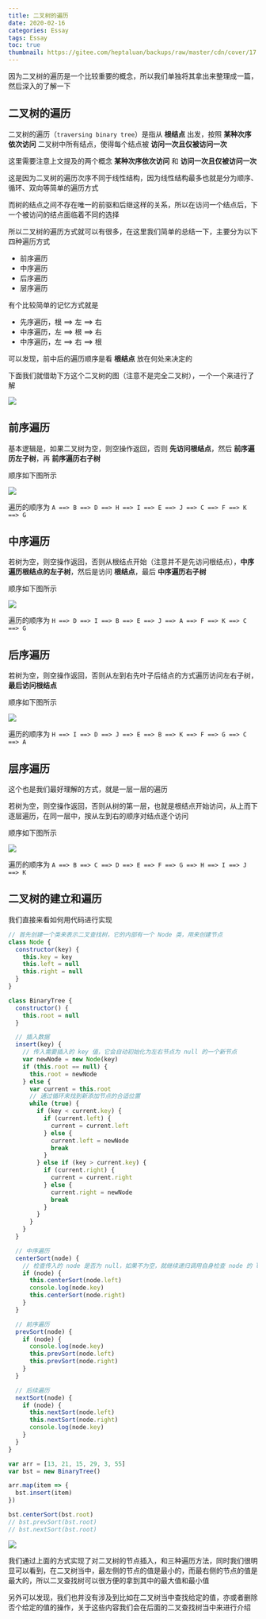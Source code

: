 ```yaml
---
title: 二叉树的遍历
date: 2020-02-16
categories: Essay
tags: Essay
toc: true
thumbnail: https://gitee.com/heptaluan/backups/raw/master/cdn/cover/17.jpg
---
```


因为二叉树的遍历是一个比较重要的概念，所以我们单独将其拿出来整理成一篇，然后深入的了解一下

<!--more-->

## 二叉树的遍历

二叉树的遍历（`traversing binary tree`）是指从 **根结点** 出发，按照 **某种次序依次访问** 二叉树中所有结点，使得每个结点被 **访问一次且仅被访问一次**

这里需要注意上文提及的两个概念 **某种次序依次访问** 和 **访问一次且仅被访问一次**

这是因为二叉树的遍历次序不同于线性结构，因为线性结构最多也就是分为顺序、循环、双向等简单的遍历方式

而树的结点之间不存在唯一的前驱和后继这样的关系，所以在访问一个结点后，下一个被访问的结点面临着不同的选择

所以二叉树的遍历方式就可以有很多，在这里我们简单的总结一下，主要分为以下四种遍历方式

* 前序遍历
* 中序遍历
* 后序遍历
* 层序遍历

有个比较简单的记忆方式就是

* 先序遍历，根 ==> 左 ==> 右
* 中序遍历，左 ==> 根 ==> 右
* 中序遍历，左 ==> 右 ==> 根

可以发现，前中后的遍历顺序是看 **根结点** 放在何处来决定的

下面我们就借助下方这个二叉树的图（注意不是完全二叉树），一个一个来进行了解

![](https://gitee.com/heptaluan/backups/raw/master/cdn/essay/17-01.png)


## 前序遍历

基本逻辑是，如果二叉树为空，则空操作返回，否则 **先访问根结点**，然后 **前序遍历左子树**，再 **前序遍历右子树**

顺序如下图所示

![](https://gitee.com/heptaluan/backups/raw/master/cdn/essay/17-02.png)

遍历的顺序为 `A ==> B ==> D ==> H ==> I ==> E ==> J ==> C ==> F ==> K ==> G`


## 中序遍历

若树为空，则空操作返回，否则从根结点开始（注意并不是先访问根结点），**中序遍历根结点的左子树**，然后是访问 **根结点**，最后 **中序遍历右子树**

顺序如下图所示

![](https://gitee.com/heptaluan/backups/raw/master/cdn/essay/17-03.png)

遍历的顺序为 `H ==> D ==> I ==> B ==> E ==> J ==> A ==> F ==> K ==> C ==> G`


## 后序遍历

若树为空，则空操作返回，否则从左到右先叶子后结点的方式遍历访问左右子树，**最后访问根结点**

顺序如下图所示

![](https://gitee.com/heptaluan/backups/raw/master/cdn/essay/17-04.png)

遍历的顺序为 `H ==> I ==> D ==> J ==> E ==> B ==> K ==> F ==> G ==> C ==> A`


## 层序遍历

这个也是我们最好理解的方式，就是一层一层的遍历

若树为空，则空操作返回，否则从树的第一层，也就是根结点开始访问，从上而下逐层遍历，在同一层中，按从左到右的顺序对结点逐个访问

顺序如下图所示

![](https://gitee.com/heptaluan/backups/raw/master/cdn/essay/17-05.png)

遍历的顺序为 `A ==> B ==> C ==> D ==> E ==> F ==> G ==> H ==> I ==> J ==> K`


## 二叉树的建立和遍历

我们直接来看如何用代码进行实现

```js
// 首先创建一个类来表示二叉查找树，它的内部有一个 Node 类，用来创建节点
class Node {
  constructor(key) {
    this.key = key
    this.left = null
    this.right = null
  }
}

class BinaryTree {
  constructor() {
    this.root = null
  }

  // 插入数据
  insert(key) {
    // 传入需要插入的 key 值，它会自动初始化为左右节点为 null 的一个新节点
    var newNode = new Node(key)
    if (this.root == null) {
      this.root = newNode
    } else {
      var current = this.root
      // 通过循环来找到新添加节点的合适位置
      while (true) {
        if (key < current.key) {
          if (current.left) {
            current = current.left
          } else {
            current.left = newNode
            break
          }
        } else if (key > current.key) {
          if (current.right) {
            current = current.right
          } else {
            current.right = newNode
            break
          }
        }
      }
    }
  }

  // 中序遍历
  centerSort(node) {
    // 检查传入的 node 是否为 null，如果不为空，就继续递归调用自身检查 node 的 left、right 节点
    if (node) {
      this.centerSort(node.left)
      console.log(node.key)
      this.centerSort(node.right)
    }
  }

  // 前序遍历
  prevSort(node) {
    if (node) {
      console.log(node.key)
      this.prevSort(node.left)
      this.prevSort(node.right)
    }
  }

  // 后续遍历
  nextSort(node) {
    if (node) {
      this.nextSort(node.left)
      this.nextSort(node.right)
      console.log(node.key)
    }
  }
}

var arr = [13, 21, 15, 29, 3, 55]
var bst = new BinaryTree()

arr.map(item => {
  bst.insert(item)
})

bst.centerSort(bst.root)
// bst.prevSort(bst.root)
// bst.nextSort(bst.root)
```

![](https://gitee.com/heptaluan/backups/raw/master/cdn/essay/17-06.png)

我们通过上面的方式实现了对二叉树的节点插入，和三种遍历方法，同时我们很明显可以看到，在二叉树当中，最左侧的节点的值是最小的，而最右侧的节点的值是最大的，所以二叉查找树可以很方便的拿到其中的最大值和最小值

另外可以发现，我们也并没有涉及到比如在二叉树当中查找给定的值，亦或者删除否个给定的值的操作，关于这些内容我们会在后面的二叉查找树当中来进行介绍